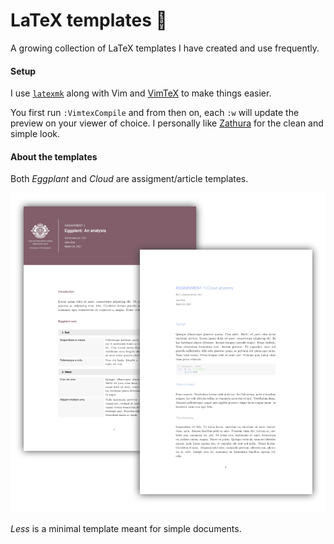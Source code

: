 # LaTeX templates :herb:

A growing collection of LaTeX templates I have created and use frequently. 

#### Setup
I use [`latexmk`](https://www.ctan.org/pkg/latexmk/) along with Vim and [VimTeX](https://github.com/lervag/vimtex) to make things easier.

You first run `:VimtexCompile` and from then on, each `:w` will update the preview on your viewer of choice. I  personally like [Zathura](https://pwmt.org/projects/zathura/) for the clean and simple look.
  
#### About the templates

Both *Eggplant* and *Cloud* are assigment/article templates.

![](https://github.com/arguellesm/latex-templates/blob/main/pic.png)

*Less* is a minimal template meant for simple documents.
